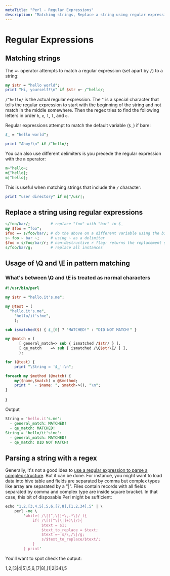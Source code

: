 ```yaml
---
metaTitle: "Perl - Regular Expressions"
description: "Matching strings, Replace a string using regular expressions, Usage of &#92;Q and &#92;E in pattern matching, Parsing a string with a regex"
---
```


# Regular Expressions



## Matching strings


The `=~` operator attempts to match a regular expression (set apart by `/`) to a string:

```perl
my $str = "hello world";
print "Hi, yourself!\n" if $str =~ /^hello/;

```

`/^hello/` is the actual regular expression. The `^` is a special character that tells the regular expression to start with the beginning of the string and not match in the middle somewhere. Then the regex tries to find the following letters in order `h`, `e`, `l`, `l`, and `o`.

Regular expressions attempt to match the default variable (`$_`) if bare:

```perl
$_ = "hello world";

print "Ahoy!\n" if /^hello/;

```

You can also use different delimiters is you precede the regular expression with the `m` operator:

```perl
m~^hello~;
m{^hello}; 
m|^hello|;

```

This is useful when matching strings that include the `/` character:

```perl
print "user directory" if m|^/usr|;

```



## Replace a string using regular expressions


```perl
s/foo/bar/;         # replace "foo" with "bar" in $_
my $foo = "foo";
$foo =~ s/foo/bar/; # do the above on a different variable using the binding operator =~
s~ foo ~ bar ~;     # using ~ as a delimiter
$foo = s/foo/bar/r; # non-destructive r flag: returns the replacement string without modifying the variable it's bound to
s/foo/bar/g;        # replace all instances

```



## Usage of &#92;Q and &#92;E in pattern matching


### What's between &#92;Q and &#92;E is treated as normal characters

```perl
#!/usr/bin/perl

my $str = "hello.it's.me";

my @test = (
  "hello.it's.me",
    "hello/it's!me",
    );

sub ismatched($) { $_[0] ? "MATCHED!" : "DID NOT MATCH!" }

my @match = (
      [ general_match=> sub { ismatched /$str/ } ],
      [ qe_match    => sub { ismatched /\Q$str\E/ } ],
      );

for (@test) {
    print "\String = '$_':\n";

foreach my $method (@match) {
    my($name,$match) = @$method;
    print "  - $name: ", $match->(), "\n";
}

```

}

Output

> 

```perl
String = 'hello.it's.me':
  - general_match: MATCHED!
  - qe_match: MATCHED!
String = 'hello/it's!me':
  - general_match: MATCHED!
  - qe_match: DID NOT MATCH!

```






## Parsing a string with a regex


Generally, it's not a good idea to [use a regular expression to parse a complex structure](http://stackoverflow.com/a/1732454/1438). But it can be done. For instance, you might want to load data into hive table and fields are separated by comma but complex types like array are separated by a "|". Files contain records with all fields separated by comma and complex type are inside square bracket. In that case, this bit of disposable Perl might be sufficient:

```perl
echo "1,2,[3,4,5],5,6,[7,8],[1,2,34],5" | \
    perl -ne \
        'while( /\[[^,\]]+\,.*\]/ ){
            if( /\[([^\]\|]+)\]/){
                $text = $1;
                $text_to_replace = $text;
                $text =~ s/\,/\|/g;
                s/$text_to_replace/$text/;
            }
        } print'

```

You'll want to spot check the output:

> 
1,2,[3|4|5],5,6,[7|8],[1|2|34],5


